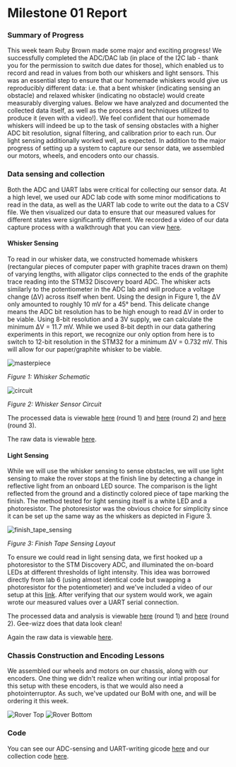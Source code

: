 # Milestone 01 Report

### Summary of Progress
This week team Ruby Brown made some major and exciting progress! 
We successfully completed the ADC/DAC lab (in place of the I2C lab - 
thank you for the permission to switch due dates for those), 
which enabled us to record and read in values from both our whiskers and light sensors. 
This was an essential step to ensure that our homemade whiskers would give us reproducibly different data: 
i.e. that a bent whisker (indicating sensing an obstacle) and relaxed whisker (indicating no obstacle) 
would create measurably diverging values. Below we have analyzed and documented the collected data itself,
as well as the process and techniques utilized to produce it (even with a video!). We feel confident that our homemade whiskers
will indeed be up to the task of sensing obstacles with a higher ADC bit resolution, signal filtering, and 
calibration prior to each run.
Our light sensing additionally worked well, as expected. In addition to the major progress of setting up a system to capture our sensor data, we assembled our motors, wheels, and encoders 
onto our chassis. 

### Data sensing and collection
Both the ADC and UART labs were critical for collecting our sensor data. At a high level, 
we used our ADC lab code with some minor modifications
to read in the data, as well as the UART lab code to write out the data to a CSV file. We then visualized our data to ensure that our measured 
values for different states were significantly different. We recorded a video of our data capture process 
with a walkthrough that you can view [here](https://photos.google.com/share/AF1QipMbT5UKQWLLFyn-lpIWxlGs-L8LXLGSxk-tUocNoKHhJ5w16Ysk_vUWKtVxiH8sKg/photo/AF1QipMzzRM0rEScpkYgwwi67VyrzjysNWQ2cfoRCRBz?key=cjNVSWQybS11dFdHRE5mcklYZm5kWjMxLWpmOEdR).

#### Whisker Sensing
To read in our whisker data, we constructed homemade whiskers (rectangular pieces of computer paper 
with graphite traces drawn on them) of varying lengths, with alligator clips connected to the
ends of the graphite trace reading into the STM32 Discovery board ADC. The whisker acts similarly to the potentiometer in the ADC lab and will produce a voltage change (ΔV) across itself when bent. 
Using the design in Figure 1, the ΔV only amounted to roughly 10 mV for a 45° bend. 
This delicate change means the ADC bit resolution has to be high enough to read ΔV in order to 
be viable. Using 8-bit resolution and a 3V supply, we can calculate the minimum ΔV = 11.7 mV. 
While we used 8-bit depth in our data gathering experiments in this report, we recognize our only 
option from here is to switch to 12-bit resolution in the STM32 for a minimum ΔV = 0.732 mV. 
This will allow for our paper/graphite whisker to be viable.

![masterpiece](../diagrams/masterpiece.PNG)

*Figure 1: Whisker Schematic*

![circuit](../diagrams/Fig.1.PNG)

*Figure 2: Whisker Sensor Circuit*

The processed data is viewable [here](./processed_data/whisker_data.md) (round 1)
and [here](./processed_data_rnd2/html/whisker_data.md) (round 2) and
[here](./processed_data_rnd2/html/whisker_short_data.md) (round 3). 

The raw data is viewable [here](./raw_data/).

#### Light Sensing
While we will use the whisker sensing to sense obstacles, we will use light sensing 
to make the rover stops at the finish line by detecting a change in reflective light from an onboard LED source.
The comparison is the light reflected from the ground and a distinctly colored piece of tape marking the finish. 
The method tested for light sensing itself is a white LED and a photoresistor. The photoresistor was the obvious 
choice for simplicity since it can be set up the same way as the whiskers as depicted in Figure 3.

![finish_tape_sensing](../diagrams/finishtape.PNG)

*Figure 3: Finish Tape Sensing Layout*

To ensure we could read in light sensing data, we first hooked up a photoresistor to the STM Discovery ADC, and 
illuminated the on-board LEDs at different thresholds of light intensity. This idea was borrowed directly 
from lab 6 (using almost identical code but swapping a photoresistor for the potentiometer) and we've included a video 
of our setup at this [link](https://photos.google.com/share/AF1QipMFj47mQHgleSL3aE-hg-6nYcOL0C9v2cWipQ0tjKIs9gNILWhmQ5A92I1CtWVuLw?key=T01FRlFLd3lWOFlXZVV3Yk9lRmt0RGdtWUdVUl9B). After verifying that our system would work, we again wrote our measured values
over a UART serial connection. 

The processed data and analysis is viewable [here](./processed_data/photo_resistor_data.md) (round 1)
and [here](./processed_data_rnd2/html/photo_resistor_data.md) (round 2). Gee-wizz does that data look clean!

Again the raw data is viewable [here](./raw_data/).

### Chassis Construction and Encoding Lessons
We assembled our wheels and motors on our chassis, along with our encoders. One thing we
didn't realize when writing our intial proposal for this setup with these encoders, is that 
we would also need a photointerruptor. As such, we've updated our BoM with one, and will be ordering it this week.

![Rover Top](../photos/rover_0.jpeg)
![Rover Bottom](../photos/rover_1.jpeg)

### Code
You can see our ADC-sensing and UART-writing gicode [here](https://github.com/brownbr61/tattle-tale/blob/master/Core/Src/main.c) and our collection code [here](../scripts/logBytes.py). 